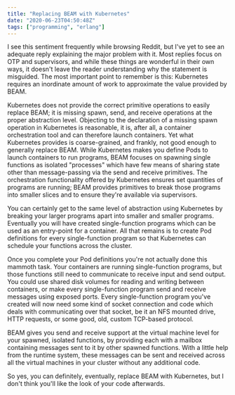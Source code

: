 ```yaml
---
title: "Replacing BEAM with Kubernetes"
date: "2020-06-23T04:50:48Z"
tags: ["programming", "erlang"]
---
```


I see this sentiment frequently while browsing Reddit, but I've yet to see an adequate reply explaining the major problem with it.
Most replies focus on OTP and supervisors, and while these things are wonderful in their own ways, it doesn't leave the reader understanding why the statement is misguided.
The most important point to remember is this: Kubernetes requires an inordinate amount of work to approximate the value provided by BEAM.

Kubernetes does not provide the correct primitive operations to easily replace BEAM; it is missing spawn, send, and receive operations at the proper abstraction level.
Objecting to the declaration of a missing spawn operation in Kubernetes is reasonable, it is, after all, a container orchestration tool and can therefore launch containers.
Yet what Kubernetes provides is coarse-grained, and frankly, not good enough to generally replace BEAM.
While Kubernetes makes you define Pods to launch containers to run programs, BEAM focuses on spawning single functions as isolated "processes" which have few means of sharing state other than message-passing via the send and receive primitives.
The orchestration functionality offered by Kubernetes ensures set quantities of programs are running; BEAM provides primitives to break those programs into smaller slices and to ensure they're available via supervisors.

You can certainly get to the same level of abstraction using Kubernetes by breaking your larger programs apart into smaller and smaller programs.
Eventually you will have created single-function programs which can be used as an entry-point for a container.
All that remains is to create Pod definitions for every single-function program so that Kubernetes can schedule your functions across the cluster.

Once you complete your Pod definitions you're not actually done this mammoth task.
Your containers are running single-function programs, but those functions still need to communicate to receive input and send output.
You could use shared disk volumes for reading and writing between containers, or make every single-function program send and receive messages using exposed ports.
Every single-function program you've created will now need some kind of socket connection and code which deals with communicating over that socket, be it an NFS mounted drive, HTTP requests, or some good, old, custom TCP-based protocol.

BEAM gives you send and receive support at the virtual machine level for your spawned, isolated functions, by providing each with a mailbox containing messages sent to it by other spawned functions.
With a little help from the runtime system, these messages can be sent and received across all the virtual machines in your cluster without any additional code.

So yes, you can definitely, eventually, replace BEAM with Kubernetes, but I don't think you'll like the look of your code afterwards.
